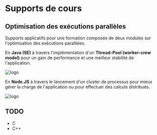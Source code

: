 # Supports de cours
## Optimisation des exécutions parallèles

Supports applicatifs pour une formation composée de deux modules sur l'optimisation des exécutions parallèles.

En **Java (SE)** à travers l'implémentation d'un **Thread-Pool (worker-crew model)** pour un gain de performance et une meilleur stabilité de l'application. 

![logo](https://upload.wikimedia.org/wikipedia/commons/thumb/0/0c/Thread_pool.svg/400px-Thread_pool.svg.png)

En **Node.JS** à travers le lancement d'un cluster de processus pour mieux gérer la charge de l'application ou pour effectuer des calculs distribués.


![logo](https://image.slidesharecdn.com/clusteringwithnodejs-151217144258/95/clustering-with-nodejs-4-638.jpg?cb=1450363608)


## TODO
 - C
 - C++
